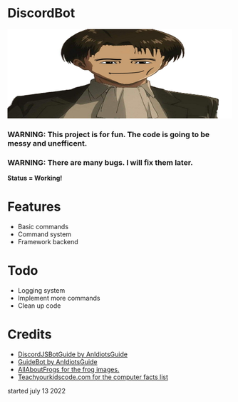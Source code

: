 # DiscordBot
<img src="discord.jpg" alt="DiscordBot" width="600" height="200"></img>
<h3><strong>WARNING: This project is for fun. The code is going to be messy and unefficent.</strong></h3>
<h3><strong>WARNING: There are many bugs. I will fix them later.</strong></h3>
<p><strong>Status = Working!</strong></p>
<h1>Features</h1>
<ul>
<li>Basic commands</li>
<li>Command system</li>
<li>Framework backend</li>
</ul>
<h1>Todo</h1>
<ul>
<li>Logging system</li>
<li>Implement more commands</li>
<li>Clean up code</li>
</ul>
<h1>Credits</h1> 
<ul>
<li><a href="https://github.com/AnIdiotsGuide/discordjs-bot-guide">DiscordJSBotGuide by AnIdiotsGuide</a></li>
<li><a href="https://github.com/AnIdiotsGuide/guidebot">GuideBot by AnIdiotsGuide</a></li>
<li><a href="http://allaboutfrogs.org/funstuff/randomfrog.html/">AllAboutFrogs for the frog images.</a></li>
<li><a href="https://teachyourkidscode.com/computer-facts/">Teachyourkidscode.com for the computer facts list</a></li>
</ul>
<p>started july 13 2022</p>
